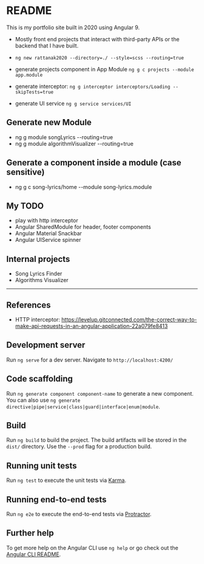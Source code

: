 # README

This is my portfolio site built in 2020 using Angular 9.

- Mostly front end projects that interact with third-party APIs or the backend that I have built.

- `ng new rattanak2020 --directory=./ --style=scss --routing=true`
- generate projects component in App Module `ng g c projects --module app.module`
- generate interceptor: `ng g interceptor interceptors/Loading --skipTests=true`
- generate UI service `ng g service services/UI`

## Generate new Module

- ng g module songLyrics --routing=true
- ng g module algorithmVisualizer --routing=true
  
## Generate a component inside a module (case sensitive)

- ng g c song-lyrics/home --module song-lyrics.module

## My TODO

- play with http interceptor
- Angular SharedModule for header, footer components
- Angular Material Snackbar
- Angular UIService spinner

## Internal projects

- Song Lyrics Finder
- Algorithms Visualizer

---

## References

- HTTP interceptor: https://levelup.gitconnected.com/the-correct-way-to-make-api-requests-in-an-angular-application-22a079fe8413

## Development server

Run `ng serve` for a dev server. Navigate to `http://localhost:4200/`

## Code scaffolding

Run `ng generate component component-name` to generate a new component. You can also use `ng generate directive|pipe|service|class|guard|interface|enum|module`.

## Build

Run `ng build` to build the project. The build artifacts will be stored in the `dist/` directory. Use the `--prod` flag for a production build.

## Running unit tests

Run `ng test` to execute the unit tests via [Karma](https://karma-runner.github.io).

## Running end-to-end tests

Run `ng e2e` to execute the end-to-end tests via [Protractor](http://www.protractortest.org/).

## Further help

To get more help on the Angular CLI use `ng help` or go check out the [Angular CLI README](https://github.com/angular/angular-cli/blob/master/README.md).
